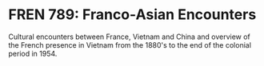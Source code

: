 # FREN 789: Franco-Asian Encounters

Cultural encounters between France, Vietnam and China and overview of the French presence in Vietnam from the 1880's to the end of the colonial period in 1954.